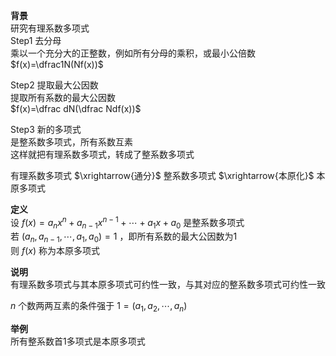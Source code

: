 **背景**  
研究有理系数多项式  
Step1 去分母  
乘以一个充分大的正整数，例如所有分母的乘积，或最小公倍数  
 $f(x)=\dfrac1N(Nf(x))$  
  
Step2 提取最大公因数  
提取所有系数的最大公因数  
 $f(x)=\dfrac dN(\dfrac Ndf(x))$  
  
Step3 新的多项式  
是整系数多项式，所有系数互素  
这样就把有理系数多项式，转成了整系数多项式  
  
有理系数多项式 $\xrightarrow{通分}$ 整系数多项式 $\xrightarrow{本原化}$ 本原多项式  
  
**定义**  
设 $f(x)=a_nx^n+a_{n-1}x^{n-1}+\cdots+a_1x+a_0$ 是整系数多项式  
若 $(a_n,a_{n-1},\cdots,a_1,a_0)=1$ ，即所有系数的最大公因数为1  
则 $f(x)$ 称为本原多项式  
  
**说明**  
有理系数多项式与其本原多项式可约性一致，与其对应的整系数多项式可约性一致  
  
 $n$ 个数两两互素的条件强于 $1=(a_1,a_2,\cdots,a_n)$  
  
**举例**  
所有整系数首1多项式是本原多项式  
